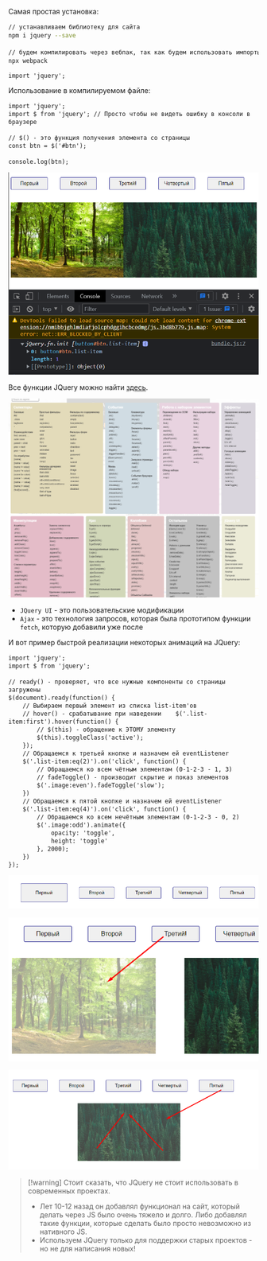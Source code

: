 
Самая простая установка:

```bash
// устанавливаем библиотеку для сайта
npm i jquery --save

// будем компилировать через вебпак, так как будем использовать импорты
npx webpack
```

```JS
import 'jquery';
```

Использование в компилируемом файле:

```JS
import 'jquery';  
import $ from 'jquery'; // Просто чтобы не видеть ошибку в консоли в браузере  
  
// $() - это функция получения элемента со страницы  
const btn = $('#btn');  
  
console.log(btn);
```

![](_png/Pasted%20image%2020221023103804.png)

Все функции JQuery можно найти [здесь](https://page2page.lohmach.info/index.php5/%D0%97%D0%B0%D0%B3%D0%BB%D0%B0%D0%B2%D0%BD%D0%B0%D1%8F_%D1%81%D1%82%D1%80%D0%B0%D0%BD%D0%B8%D1%86%D0%B0.html).

![](_png/Pasted%20image%2020221023103222.png)

- `JQuery UI` - это пользовательские модификации
- `Ajax` - это технология запросов, которая была прототипом функции `fetch`, которую добавили уже после 

И вот пример быстрой реализации некоторых анимаций на JQuery:

```JS
import 'jquery';  
import $ from 'jquery';  
  
// ready() - проверяет, что все нужные компоненты со страницы загружены  
$(document).ready(function() {  
    // Выбираем первый элемент из списка list-item'ов  
    // hover() - срабатывание при наведении    $('.list-item:first').hover(function() {  
        // $(this) - обращение к ЭТОМУ элементу  
        $(this).toggleClass('active');  
    });  
    // Обращаемся к третьей кнопке и назначем ей eventListener  
    $('.list-item:eq(2)').on('click', function() {  
        // Обращаемся ко всем чётным элементам (0-1-2-3 - 1, 3)  
        // fadeToggle() - производит скрытие и показ элементов        
        $('.image:even').fadeToggle('slow');  
    })  
    // Обращаемся к пятой кнопке и назначем ей eventListener  
    $('.list-item:eq(4)').on('click', function() {  
        // Обращаемся ко всем нечётным элементам (0-1-2-3 - 0, 2)  
        $('.image:odd').animate({  
            opacity: 'toggle',  
            height: 'toggle'  
        }, 2000);  
    })
});
```

![](_png/Pasted%20image%2020221023115038.png)

![](_png/Pasted%20image%2020221023115042.png)

![](_png/Pasted%20image%2020221023115045.png)

>[!warning] Стоит сказать, что JQuery не стоит использовать в современных проектах. 
> - Лет 10-12 назад он добавлял функционал на сайт, который делать через JS было очень тяжело и долго. Либо добавлял такие функции, которые сделать было просто невозможно из нативного JS.
> - Используем JQuery только для поддержки старых проектов - но не для написания новых!